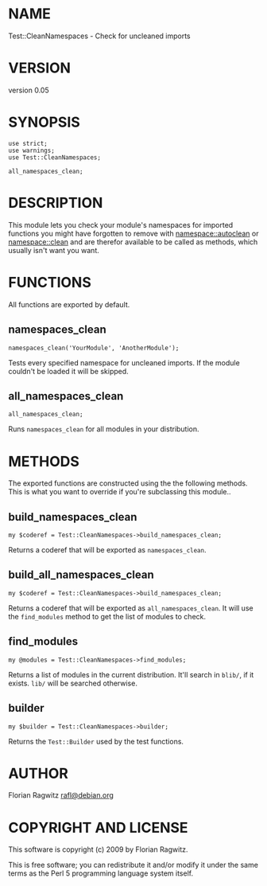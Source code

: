 # NAME

Test::CleanNamespaces - Check for uncleaned imports

# VERSION

version 0.05

# SYNOPSIS

    use strict;
    use warnings;
    use Test::CleanNamespaces;

    all_namespaces_clean;

# DESCRIPTION

This module lets you check your module's namespaces for imported functions you
might have forgotten to remove with [namespace::autoclean](http://search.cpan.org/perldoc?namespace::autoclean) or
[namespace::clean](http://search.cpan.org/perldoc?namespace::clean) and are therefor available to be called as methods, which
usually isn't want you want.

# FUNCTIONS

All functions are exported by default.

## namespaces\_clean

    namespaces_clean('YourModule', 'AnotherModule');

Tests every specified namespace for uncleaned imports. If the module couldn't
be loaded it will be skipped.

## all\_namespaces\_clean

    all_namespaces_clean;

Runs `namespaces_clean` for all modules in your distribution.

# METHODS

The exported functions are constructed using the the following methods. This is
what you want to override if you're subclassing this module..

## build\_namespaces\_clean

    my $coderef = Test::CleanNamespaces->build_namespaces_clean;

Returns a coderef that will be exported as `namespaces_clean`.

## build\_all\_namespaces\_clean

    my $coderef = Test::CleanNamespaces->build_namespaces_clean;

Returns a coderef that will be exported as `all_namespaces_clean`. It will use
the `find_modules` method to get the list of modules to check.

## find\_modules

    my @modules = Test::CleanNamespaces->find_modules;

Returns a list of modules in the current distribution. It'll search in
`blib/`, if it exists. `lib/` will be searched otherwise.

## builder

    my $builder = Test::CleanNamespaces->builder;

Returns the `Test::Builder` used by the test functions.

# AUTHOR

Florian Ragwitz <rafl@debian.org>

# COPYRIGHT AND LICENSE

This software is copyright (c) 2009 by Florian Ragwitz.

This is free software; you can redistribute it and/or modify it under
the same terms as the Perl 5 programming language system itself.
